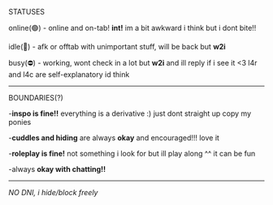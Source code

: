 STATUSES

online(🟢) - online and on-tab! **int!** im a bit awkward i think but i dont bite!!

idle(🌙) - afk or offtab with unimportant stuff, will be back but **w2i**

busy(⛔️) - working, wont check in a lot but **w2i** and ill reply if i see it <3
l4r and l4c are self-explanatory id think

-------

BOUNDARIES(?)

-**inspo is fine!!** everything is a derivative :) just dont straight up copy my ponies

-**cuddles and hiding** are always **okay** and encouraged!!! love it

-**roleplay is fine!** not something i look for but ill play along ^^ it can be fun

-always **okay with chatting!!**

-------

*NO DNI, i hide/block freely*
